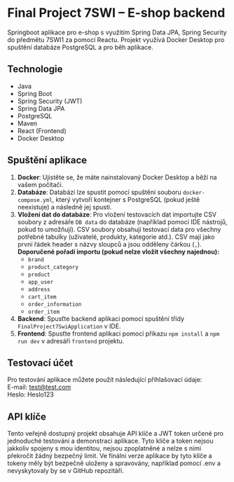 # Final Project 7SWI – E-shop backend

Springboot aplikace pro e-shop s využitím Spring Data JPA, Spring Security do předmětu 7SWI1 za pomocí Reactu.
Projekt využívá Docker Desktop pro spuštění databáze PostgreSQL a pro běh aplikace.

## Technologie
- Java
- Spring Boot
- Spring Security (JWT)
- Spring Data JPA
- PostgreSQL
- Maven
- React (Frontend)
- Docker Desktop

## Spuštění aplikace
1. **Docker**: Ujistěte se, že máte nainstalovaný Docker Desktop a běží na vašem počítači.
2. **Databáze**: Databázi lze spustit pomocí spuštění souboru `docker-compose.yml`, který vytvoří kontejner s PostgreSQL (pokud ještě neexistuje) a následně jej spustí.
3. **Vložení dat do databáze**: Pro vložení testovacích dat importujte CSV soubory z adresáře `DB data` do databáze (například pomocí IDE nástrojů, pokud to umožňují). CSV soubory obsahují testovací data pro všechny potřebné tabulky (uživatelé, produkty, kategorie atd.). CSV mají jako první řádek header s názvy sloupců a jsou odděleny čárkou (`,`).   **Doporučené pořadí importu (pokud nelze vložit všechny najednou):**
   - `brand`
   - `product_category`
   - `product`
   - `app_user`
   - `address`
   - `cart_item`
   - `order_information`
   - `order_item`
4. **Backend**: Spusťte backend aplikaci pomocí spuštění třídy `FinalProject7SwiApplication` v IDE.
5. **Frontend**: Spusťte frontend aplikaci pomocí příkazu `npm install` a `npm run dev` v adresáři `frontend` projektu.

## Testovací účet
Pro testování aplikace můžete použít následující přihlašovací údaje: <br />
E-mail: test@test.com  <br />
Heslo: Heslo123

## API klíče
Tento veřejně dostupný projekt obsahuje API klíče a JWT token určené pro jednoduché testování a demonstraci aplikace. Tyto klíče a token nejsou jakkoliv spojeny s mou identitou, nejsou zpoplatněné a nelze s nimi překročit žádný bezpečný limit. Ve finální verze aplikace by tyto klíče a tokeny měly být bezpečně uloženy a spravovány, například pomocí .env a nevyskytovaly by se v GitHub repozitáři.

